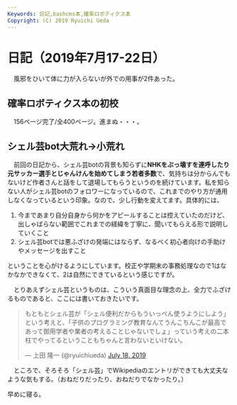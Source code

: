 ```yaml
---
Keywords: 日記,bashcms本,確率ロボティクス本
Copyright: (C) 2019 Ryuichi Ueda
---
```


# 日記（2019年7月17-22日）

　風邪をひいて体に力が入らないが外での用事が2件あった。

## 確率ロボティクス本の初校

　156ページ完了/全400ページ。進まぬ・・・。

## シェル芸bot大荒れ->小荒れ

　前回の日記から、シェル芸botの背景も知らずに**NHKをぶっ壊すを連呼したり元サッカー選手とじゃんけんを始めてしまう若者多数**で、気持ちは分からんでもないけど作者さんと話をして退場してもらうというのを続けています。私を知らない人がシェル芸botのフォロワーになっているので、これまでのやり方が通用しなくなっているという印象。なので、少し行動を変えてます。具体的には、

1. 今まであまり自分自身から何かをアピールすることは控えていたのだけど、出しゃばらない範囲でこれまでの経緯を丁寧に、聞いてもらえる形で説明していくこと
1. シェル芸botでは悪ふざけの発端にはならず、なるべく初心者向けの手助けやメッセージを出すこと

ということを心がけるようにしています。校正や学期末の事務処理なので1はなかなかできなくて、2は自然にできているという感じですが。

　とりあえずシェル芸というものは、こういう真面目な理念の上、全力でふざけるものであると、ここには書いておきたいです。

<blockquote class="twitter-tweet" data-partner="tweetdeck"><p lang="ja" dir="ltr">もともとシェル芸が「シェル便利だからもういっぺん使うようにしよう」という考えと、「子供のプログラミング教育なんてうんこちんこが最高であって御用学者や業者の考えることじゃないでしょ」っていう考えの二本柱でやってるということもちゃんと言わないといけない。</p>&mdash; 上田 隆一 (@ryuichiueda) <a href="https://twitter.com/ryuichiueda/status/1151764119541784576?ref_src=twsrc%5Etfw">July 18, 2019</a></blockquote>
<script async src="https://platform.twitter.com/widgets.js" charset="utf-8"></script>


　ところで、そろそろ「シェル芸」でWikipediaのエントリができても大丈夫なような気もする。（おねだりだったり、おねだりでなかったり。）


早めに寝る。
